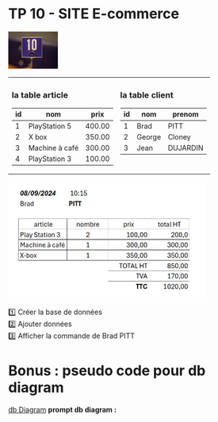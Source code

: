 # TP 10 - SITE E-commerce
<img src="../../img/ten.webp" width="100">

<table>
<tr>
<td valign=top>

### la table article
| id | nom | prix | 
|----|---|---|
| 1 | PlayStation 5 | 400.00 |
| 2 | X box | 350.00 |
| 3 | Machine à café | 300.00 |
| 4 | PlayStation 3 | 100.00 |

</td><td valign=top>

### la table client
| id | nom | prenom | 
|----|---|---|
| 1 | Brad | PITT |
| 2 | George | Cloney |
| 3 | Jean | DUJARDIN |



</td></tr></table>


<img src="../../img/15/c.png" width="400">
  
:one: Créer la base de données  
:two: Ajouter données  
:three: Afficher la commande de Brad PITT  


# Bonus : pseudo code pour db diagram

[db Diagram](https://dbdiagram.io/home) 
**prompt db diagram :**